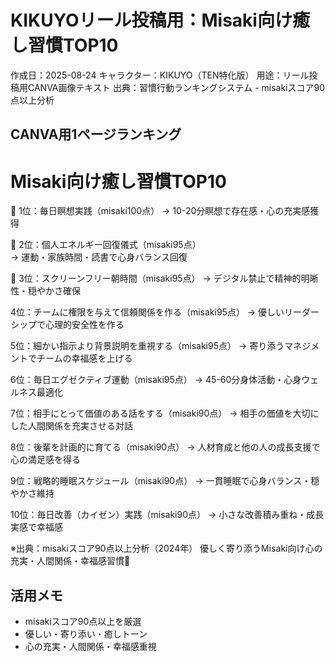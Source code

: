# KIKUYOリール投稿用：Misaki向け癒し習慣TOP10

作成日：2025-08-24
キャラクター：KIKUYO（TEN特化版）
用途：リール投稿用CANVA画像テキスト
出典：習慣行動ランキングシステム - misakiスコア90点以上分析

## CANVA用1ページランキング

# Misaki向け癒し習慣TOP10

🥇 1位：毎日瞑想実践（misaki100点）
   → 10-20分瞑想で存在感・心の充実感獲得

🥈 2位：個人エネルギー回復儀式（misaki95点）  
   → 運動・家族時間・読書で心身バランス回復

🥉 3位：スクリーンフリー朝時間（misaki95点）
   → デジタル禁止で精神的明晰性・穏やかさ確保

4位：チームに権限を与えて信頼関係を作る（misaki95点）
    → 優しいリーダーシップで心理的安全性を作る

5位：細かい指示より背景説明を重視する（misaki95点）
    → 寄り添うマネジメントでチームの幸福感を上げる

6位：毎日エグゼクティブ運動（misaki95点）
    → 45-60分身体活動・心身ウェルネス最適化

7位：相手にとって価値のある話をする（misaki90点）
    → 相手の価値を大切にした人間関係を充実させる対話

8位：後輩を計画的に育てる（misaki90点）
    → 人材育成と他の人の成長支援で心の満足感を得る

9位：戦略的睡眠スケジュール（misaki90点）
    → 一貫睡眠で心身バランス・穏やかさ維持

10位：毎日改善（カイゼン）実践（misaki90点）
     → 小さな改善積み重ね・成長実感で幸福感

※出典：misakiスコア90点以上分析（2024年）
優しく寄り添うMisaki向け心の充実・人間関係・幸福感習慣🌸

## 活用メモ
- misakiスコア90点以上を厳選
- 優しい・寄り添い・癒しトーン
- 心の充実・人間関係・幸福感重視